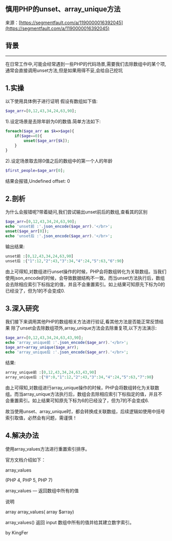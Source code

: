 ## 慎用PHP的unset、array_unique方法

来源：[https://segmentfault.com/a/1190000016392045](https://segmentfault.com/a/1190000016392045)


## 背景

-----

在日常工作中,可能会经常遇到一些PHP的代码场景,需要我们去除数组中的某个项,通常会直接调用unset方法,但是如果用得不妥,会给自己挖坑
## 1.实操

以下使用具体例子进行证明
假设有数组如下值:

```php
$age_arr=[0,12,43,34,24,63,90];

```

1).设定场景是去除年龄为0的数值.简单方法如下:

```php
foreach($age_arr as $k=>$age){
    if($age==0){
        unset($age_arr[$k]);
    }
}

```

2).设定场景取去除0值之后的数组中的第一个人的年龄

```php
$first_people=$age_arr[0];

```

结果会报错,Undefined offset: 0
## 2.剖析

为什么会报错呢?带着疑问,我们尝试输出unset前后的数组,查看其的区别

```php
$age_arr=[0,12,43,34,24,63,90];
echo 'unset前 :'.json_encode($age_arr).'</br>';
unset($age_arr[0]);
echo 'unset后 :'.json_encode($age_arr).'</br>';

```

输出结果:

```php
unset前 :[0,12,43,34,24,63,90]
unset后 :{"1":12,"2":43,"3":34,"4":24,"5":63,"6":90}

```

由上可得知,对数组进行unset操作的时候，PHP会将数组转化为关联数组。当我们使用json_encode的时候，会导致数据结构不一致。而当unset方法执行后，数组会去除相应索引下标指定的值，并且不会重置索引。如上结果可知原先下标为0的已经没了，但为1的不会变成0.
## 3.深入研究

我们接下来调用其他PHP的数组相关方法进行验证,看其他方法是否能正常反馈结果
除了unset会去除数组项外,array_unique方法会去除重复项,以下方法演示:

```php
$age_arr=[0,12,43,34,24,63,43,90];
echo 'array_unique前 :'.json_encode($age_arr).'</br>';
$age_arr=array_unique($age_arr);
echo 'array_unique后 :'.json_encode($age_arr).'</br>';

```

结果:

```php
array_unique前 :[0,12,43,34,24,63,43,90]
array_unique后 :{"0":0,"1":12,"2":43,"3":34,"4":24,"5":63,"7":90}

```

由上可得知,对数组进行array_unique操作的时候，PHP会将数组转化为关联数组。而当array_unique方法执行后，数组会去除相应索引下标指定的值，并且不会重置索引。如上结果可知原先下标为6的已经没了，但为7的不会变成6.

故当使用unset、array_unique时，都会转换成关联数组，后续逻辑如使用中括号索引取值，必然会有问题，需谨慎！
## 4.解决办法

使用array_values方法进行重置索引排序。

官方文档介绍如下：

array_values

(PHP 4, PHP 5, PHP 7)

array_values — 返回数组中所有的值

说明

array array_values( array $array)

array_values() 返回 input 数组中所有的值并给其建立数字索引。

by KingFer
